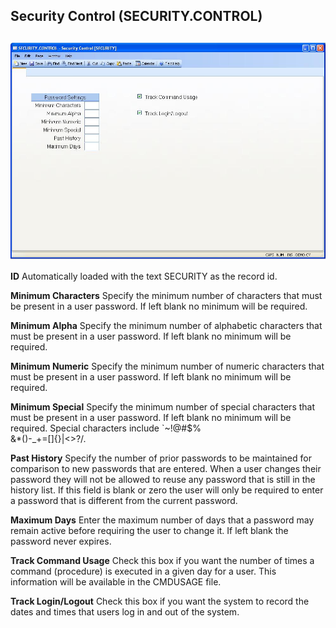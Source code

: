 ##  Security Control (SECURITY.CONTROL)

<PageHeader />

##

![](./SECURITY-CONTROL-1.jpg)

**ID** Automatically loaded with the text SECURITY as the record id.  
  
**Minimum Characters** Specify the minimum number of characters that must be
present in a user password. If left blank no minimum will be required.  
  
**Minimum Alpha** Specify the minimum number of alphabetic characters that
must be present in a user password. If left blank no minimum will be required.  
  
**Minimum Numeric** Specify the minimum number of numeric characters that must
be present in a user password. If left blank no minimum will be required.  
  
**Minimum Special** Specify the minimum number of special characters that must
be present in a user password. If left blank no minimum will be required.
Special characters include `~!@#$%  
&*()-_+=[]{}|\<>?/.  
  
**Past History** Specify the number of prior passwords to be maintained for
comparison to new passwords that are entered. When a user changes their
password they will not be allowed to reuse any password that is still in the
history list. If this field is blank or zero the user will only be required to
enter a password that is different from the current password.  
  
**Maximum Days** Enter the maximum number of days that a password may remain
active before requiring the user to change it. If left blank the password
never expires.  
  
**Track Command Usage** Check this box if you want the number of times a
command (procedure) is executed in a given day for a user. This information
will be available in the CMDUSAGE file.  
  
**Track Login/Logout** Check this box if you want the system to record the
dates and times that users log in and out of the system.  
  
  
<badge text= "Version 8.10.57" vertical="middle" />

<PageFooter />